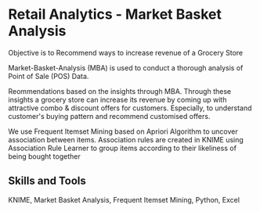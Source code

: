 # Retail Analytics - Market Basket Analysis

Objective is to Recommend ways to increase revenue of a Grocery Store

Market-Basket-Analysis (MBA) is used to conduct a thorough analysis of Point of Sale (POS) Data. 

Reommendations based on the insights through MBA. Through these insights a grocery store can increase its revenue by coming up with attractive combo & discount offers for customers. Especially, to understand customer's buying pattern and recommend customised offers.

We use Frequent Itemset Mining based on Apriori Algorithm to uncover association between items. Association rules are created in KNIME using Association Rule Learner to group items according to their likeliness of being bought together

## Skills and Tools

KNIME, Market Basket Analysis, Frequent Itemset Mining, Python, Excel
